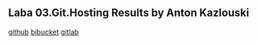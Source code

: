 ## Laba 03.Git.Hosting Results by Anton Kazlouski

[github](git@github.com:AntonKazlouski/m-sa2-08-19.git)
[bibucket](git@bitbucket.org:AntonKazlouski/m-sa2-08-19.git)
[gitlab](git@gitlab.com:AntonKazlouski/m-sa2-08-19.git)
